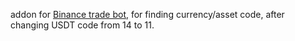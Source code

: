 addon for [Binance trade bot](https://github.com/sindelio/binance-bot), for finding currency/asset code, after changing USDT code from 14 to 11.
